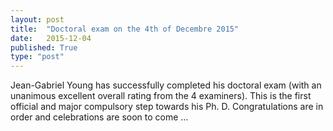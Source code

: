 ```yaml
---
layout: post
title:  "Doctoral exam on the 4th of Decembre 2015"
date:   2015-12-04
published: True
type: "post"
---
```


Jean-Gabriel Young has successfully completed his doctoral exam (with an unanimous excellent overall rating from the 4 examiners). This is the first official and major compulsory step towards his Ph. D. Congratulations are in order and celebrations are soon to come …


